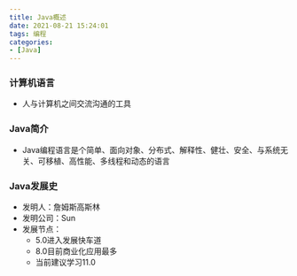 ```yaml
---
title: Java概述
date: 2021-08-21 15:24:01
tags: 编程
categories:
- [Java]
---
```


### 计算机语言
* 人与计算机之间交流沟通的工具

### Java简介
* Java编程语言是个简单、面向对象、分布式、解释性、健壮、安全、与系统无关、可移植、高性能、多线程和动态的语言

### Java发展史
* 发明人：詹姆斯高斯林
* 发明公司：Sun
* 发展节点：
  * 5.0进入发展快车道
  * 8.0目前商业化应用最多
  * 当前建议学习11.0
